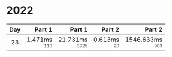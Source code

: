 # 2022

Day | Part 1 | Part 1 | Part 2 | Part 2
:---:|---:|---:|---:|---:
23 | 1.471ms <br/><sub><sup>110</sup></sub> | 21.731ms <br/><sub><sup>3925</sup></sub> | 0.613ms <br/><sub><sup>20</sup></sub> | 1546.633ms <br/><sub><sup>903</sup></sub> 
